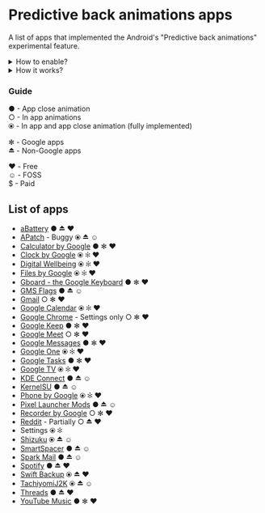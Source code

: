# Predictive back animations apps
A list of apps that implemented the Android's "Predictive back animations" experimental feature.

<details>
  <summary>How to enable? </summary>
    
  1. Enable developer options.
  2. Navigate to developer options
  3. Enable the toggle "Predictive back navigations". May need a reboot for some apps.
    ![CleanShot 2024-03-27 at 9  16 01](https://github.com/sameerasw/predictive-back-animations-apps/assets/68902530/c474772d-b149-4846-acea-b6c62faf897c)
</details>


<details>
  <summary>How it works? </summary>
  
  https://github.com/sameerasw/predictive-back-animations-apps/assets/68902530/85586da0-ed07-40bb-b827-38bd7200b856
</details>



### Guide
● - App close animation<br>
○ - In app animations<br>
⦿ - In app and app close animation (fully implemented)<br>

✻ - Google apps <br>
⏏︎ - Non-Google apps <br>

♥︎ - Free <br>
☺︎ - FOSS <br>
$ - Paid



## List of apps
- [aBattery](https://play.google.com/store/apps/details?id=me.linshen.abattery&hl=en) ● ⏏︎ ♥︎
- [APatch](https://github.com/bmax121/APatch) - Buggy ⦿ ⏏︎ ☺︎
- [Calculator by Google](https://play.google.com/store/apps/details?id=com.google.android.calculator&hl=en) ● ✻ ♥︎
- [Clock by Google](https://play.google.com/store/apps/details?id=com.google.android.deskclock&hl=en) ⦿ ✻ ♥︎
- [Digital Wellbeing](https://play.google.com/store/apps/details?id=com.google.android.apps.wellbeing&hl=en) ⦿ ✻ ♥︎
- [Files by Google](https://play.google.com/store/apps/details?id=com.google.android.apps.nbu.files&hl=en) ⦿ ✻ ♥︎
- [Gboard - the Google Keyboard](https://play.google.com/store/apps/details?id=com.google.android.inputmethod.latin&hl=en) ● ✻ ♥︎
- [GMS Flags](https://github.com/polodarb/GMS-Flags) ● ⏏︎ ☺︎
- [Gmail](https://play.google.com/store/apps/details?id=com.google.android.gm&hl=en) ○ ✻ ♥︎
- [Google Calendar](https://play.google.com/store/apps/details?id=com.google.android.calendar&hl=en) ⦿ ✻ ♥︎
- [Google Chrome](https://play.google.com/store/apps/details?id=com.android.chrome&hl=en) - Settings only ○ ✻ ♥︎
- [Google Keep](https://play.google.com/store/search?q=keep&c=apps&hl=en) ● ✻ ♥︎
- [Google Meet](https://play.google.com/store/apps/details?id=com.google.android.apps.tachyon&hl=en) ○ ✻ ♥︎
- [Google Messages](https://play.google.com/store/apps/details?id=com.google.android.apps.messaging&hl=en) ● ✻ ♥︎
- [Google One](https://play.google.com/store/apps/details?id=com.google.android.apps.subscriptions.red&hl=en) ⦿ ✻ ♥︎
- [Google Tasks](https://play.google.com/store/search?q=tasks&c=apps&hl=en) ● ✻ ♥︎
- [Google TV](https://play.google.com/store/apps/details?id=com.google.android.videos&hl=en) ⦿ ✻ ♥︎
- [KDE Connect](https://play.google.com/store/apps/details?id=org.kde.kdeconnect_tp&hl=en) ● ⏏︎ ☺︎
- [KernelSU](https://github.com/tiann/KernelSU) ● ⏏︎ ☺︎
- [Phone by Google](https://play.google.com/store/apps/details?id=com.google.android.dialer&hl=en) ⦿ ✻ ♥︎
- [Pixel Launcher Mods](https://github.com/KieronQuinn/PixelLauncherMods) ● ⏏︎ ☺︎
- [Recorder by Google](https://play.google.com/store/apps/details?id=com.google.android.apps.recorder&hl=en) ○ ✻ ♥︎
- [Reddit](https://play.google.com/store/apps/details?id=com.reddit.frontpage&hl=en) - Partially ○ ⏏︎ ♥︎
- Settings ⦿ ✻
- [Shizuku](https://play.google.com/store/apps/details?id=moe.shizuku.privileged.api&hl=en) ⦿ ⏏︎ ☺︎
- [SmartSpacer](https://github.com/KieronQuinn/Smartspacer) ● ⏏︎ ☺︎
- [Spark Mail](https://play.google.com/store/apps/details?id=com.readdle.spark&hl=en) ● ⏏︎ ☺︎
- [Spotify](https://play.google.com/store/apps/details?id=com.spotify.music&hl=en) ● ⏏︎ ♥︎
- [Swift Backup](https://play.google.com/store/apps/details?id=org.swiftapps.swiftbackup&hl=en) ⦿ ⏏︎ ♥︎
- [TachiyomiJ2K](https://github.com/Jays2Kings/tachiyomiJ2K) ⦿ ⏏︎ ☺︎
- [Threads](https://play.google.com/store/apps/details?id=com.instagram.barcelona&hl=en) ● ⏏︎ ♥︎
- [YouTube Music](https://play.google.com/store/search?q=yt%20music&c=apps&hl=en) ● ✻ ♥︎










